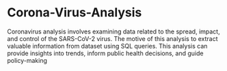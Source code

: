 # Corona-Virus-Analysis
Coronavirus analysis involves examining data related to the spread, impact, and control of the SARS-CoV-2 virus. The motive of this analysis to extract valuable information from dataset using SQL queries. This analysis can provide insights into trends, inform public health decisions, and guide policy-making
